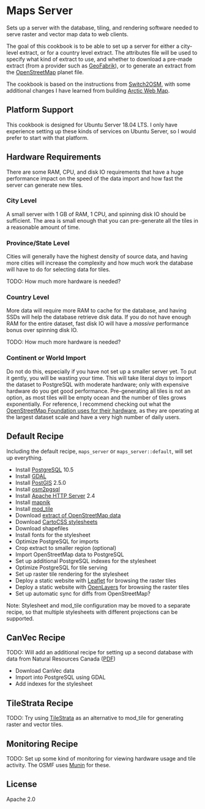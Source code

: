 # Maps Server

Sets up a server with the database, tiling, and rendering software needed to serve raster and vector map data to web clients.

The goal of this cookbook is to be able to set up a server for either a city-level extract, or for a country level extract. The attributes file will be used to specify what kind of extract to use, and whether to download a pre-made extract (from a provider such as [GeoFabrik][]), or to generate an extract from the [OpenStreetMap][] planet file.

The cookbook is based on the instructions from [Switch2OSM][], with some additional changes I have learned from building [Arctic Web Map][].

[Arctic Web Map]: https://webmap.arcticconnect.ca
[OpenStreetMap]: https://wiki.openstreetmap.org/wiki/Main_Page
[Switch2OSM]: https://switch2osm.org

## Platform Support

This cookbook is designed for Ubuntu Server 18.04 LTS. I only have experience setting up these kinds of services on Ubuntu Server, so I would prefer to start with that platform.

## Hardware Requirements

There are some RAM, CPU, and disk IO requirements that have a huge performance impact on the speed of the data import and how fast the server can generate new tiles.

### City Level

A small server with 1 GB of RAM, 1 CPU, and spinning disk IO should be sufficient. The area is small enough that you can pre-generate all the tiles in a reasonable amount of time.

### Province/State Level

Cities will generally have the highest density of source data, and having more cities will increase the complexity and how much work the database will have to do for selecting data for tiles.

TODO: How much more hardware is needed?

### Country Level

More data will require more RAM to cache for the database, and having SSDs will help the database retrieve disk data. If you do not have enough RAM for the entire dataset, fast disk IO will have a *massive* performance bonus over spinning disk IO.

TODO: How much more hardware is needed?

### Continent or World Import

Do not do this, especially if you have not set up a smaller server yet. To put it gently, you will be wasting your time. This will take literal *days* to import the dataset to PostgreSQL with moderate hardware; only with expensive hardware do you get good performance. Pre-generating all tiles is not an option, as most tiles will be empty ocean and the number of tiles grows exponentially. For reference, I recommend checking out what the [OpenStreetMap Foundation uses for their hardware][OSMF Servers], as they are operating at the largest dataset scale and have a very high number of daily users.

[OSMF Servers]: https://hardware.openstreetmap.org

## Default Recipe

Including the default recipe, `maps_server` or `maps_server::default`, will set up everything.

* Install [PostgreSQL][] 10.5
* Install [GDAL][]
* Install [PostGIS][] 2.5.0
* Install [osm2pgsql][]
* Install [Apache HTTP Server][] 2.4
* Install [mapnik][]
* Install [mod_tile][]
* Download [extract of OpenStreetMap data][GeoFabrik]
* Download [CartoCSS stylesheets][openstreetmap-carto]
* Download shapefiles
* Install fonts for the stylesheet
* Optimize PostgreSQL for imports
* Crop extract to smaller region (optional)
* Import OpenStreetMap data to PostgreSQL
* Set up additional PostgreSQL indexes for the stylesheet
* Optimize PostgreSQL for tile serving
* Set up raster tile rendering for the stylesheet
* Deploy a static website with [Leaflet][] for browsing the raster tiles
* Deploy a static website with [OpenLayers][] for browsing the raster tiles
* Set up automatic sync for diffs from OpenStreetMap?

Note: Stylesheet and mod_tile configuration may be moved to a separate recipe, so that multiple stylesheets with different projections can be supported.

[Apache HTTP Server]: https://httpd.apache.org
[GDAL]: https://www.gdal.org
[GeoFabrik]: http://download.geofabrik.de
[Leaflet]: https://leafletjs.com
[mapnik]: https://mapnik.org
[mod_tile]: https://github.com/openstreetmap/mod_tile
[OpenLayers]: http://openlayers.org
[openstreetmap-carto]: https://github.com/gravitystorm/openstreetmap-carto
[osm2pgsql]: https://github.com/openstreetmap/osm2pgsql
[PostGIS]: http://postgis.net
[PostgreSQL]: https://www.postgresql.org

## CanVec Recipe

TODO: Will add an additional recipe for setting up a second database with data from Natural Resources Canada ([PDF](https://www.nrcan.gc.ca/sites/www.nrcan.gc.ca/files/earthsciences/pdf/CanVec_en.pdf))

* Download CanVec data
* Import into PostgreSQL using GDAL
* Add indexes for the stylesheet

## TileStrata Recipe

TODO: Try using [TileStrata][] as an alternative to mod_tile for generating raster and vector tiles.

[TileStrata]: https://github.com/naturalatlas/tilestrata

## Monitoring Recipe

TODO: Set up some kind of monitoring for viewing hardware usage and tile activity. The OSMF uses [Munin][] for these.

[Munin]: http://munin-monitoring.org

## License

Apache 2.0
